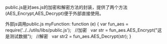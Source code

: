 public.js是对aes.js的加密和解密方法的封装，提供了两个方法(AES_Encrypt,AES_Decrypt)便于外部直接使用。

外部js调用public.js
myFunction: function (e) {
    var fun_aes = require('../../utils/libs/public.js');
    //加密
    var str = fun_aes.AES_Encrypt("这是测试数据");
    //解密
    var str2 = fun_aes.AES_Decrypt(str);
  }
